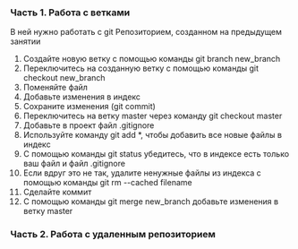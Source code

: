 ### Часть 1. Работа с ветками 
В ней нужно работать с git Репозиторием, созданном на предыдущем занятии 

1. Создайте новую ветку с помощью команды git branch new_branch
2. Переключитесь на созданную ветку с помощью команды git checkout new_branch
3. Поменяйте файл
4. Добавьте изменения в индекс 
5. Сохраните изменения (git commit)
6. Переключитесь на ветку master через команду git checkout master 
7. Добавьте в проект файл .gitignore
8. Используйте команду git add *, чтобы добавить все новые файлы в индекс
9. С помощью команды git status убедитесь, что в индексе есть только ваш файл и файл .gitignore
10. Если вдруг это не так, удалите ненужные файлы из индекса с помощью команды git rm --cached filename 
11. Сделайте коммит 
12. С помощью команды git merge new_branch добавьте изменения в ветку master 

### Часть 2. Работа с удаленным репозиторием 